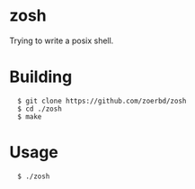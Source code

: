 # zosh
Trying to write a posix shell.

# Building

      $ git clone https://github.com/zoerbd/zosh
      $ cd ./zosh
      $ make

# Usage

      $ ./zosh
